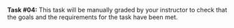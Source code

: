 **Task #04:** This task will be manually graded by your instructor to check that the goals and the requirements for the task have been met.
